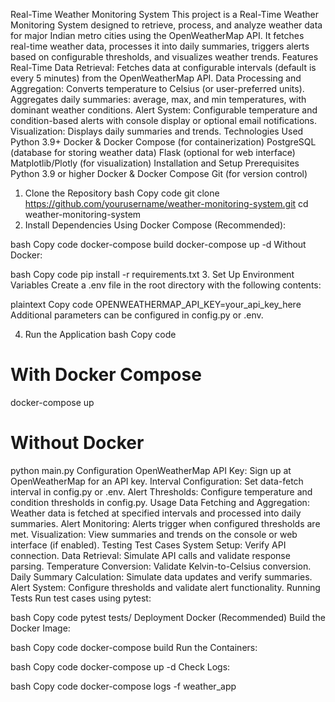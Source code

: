 Real-Time Weather Monitoring System
This project is a Real-Time Weather Monitoring System designed to retrieve, process, and analyze weather data for major Indian metro cities using the OpenWeatherMap API. It fetches real-time weather data, processes it into daily summaries, triggers alerts based on configurable thresholds, and visualizes weather trends.
Features
Real-Time Data Retrieval: Fetches data at configurable intervals (default is every 5 minutes) from the OpenWeatherMap API.
Data Processing and Aggregation:
Converts temperature to Celsius (or user-preferred units).
Aggregates daily summaries: average, max, and min temperatures, with dominant weather conditions.
Alert System: Configurable temperature and condition-based alerts with console display or optional email notifications.
Visualization: Displays daily summaries and trends.
Technologies Used
Python 3.9+
Docker & Docker Compose (for containerization)
PostgreSQL (database for storing weather data)
Flask (optional for web interface)
Matplotlib/Plotly (for visualization)
Installation and Setup
Prerequisites
Python 3.9 or higher
Docker & Docker Compose
Git (for version control)
1. Clone the Repository
bash
Copy code
git clone https://github.com/yourusername/weather-monitoring-system.git
cd weather-monitoring-system
2. Install Dependencies
Using Docker Compose (Recommended):

bash
Copy code
docker-compose build
docker-compose up -d
Without Docker:

bash
Copy code
pip install -r requirements.txt
3. Set Up Environment Variables
Create a .env file in the root directory with the following contents:

plaintext
Copy code
OPENWEATHERMAP_API_KEY=your_api_key_here
Additional parameters can be configured in config.py or .env.

4. Run the Application
bash
Copy code
# With Docker Compose
docker-compose up

# Without Docker
python main.py
Configuration
OpenWeatherMap API Key: Sign up at OpenWeatherMap for an API key.
Interval Configuration: Set data-fetch interval in config.py or .env.
Alert Thresholds: Configure temperature and condition thresholds in config.py.
Usage
Data Fetching and Aggregation: Weather data is fetched at specified intervals and processed into daily summaries.
Alert Monitoring: Alerts trigger when configured thresholds are met.
Visualization: View summaries and trends on the console or web interface (if enabled).
Testing
Test Cases
System Setup: Verify API connection.
Data Retrieval: Simulate API calls and validate response parsing.
Temperature Conversion: Validate Kelvin-to-Celsius conversion.
Daily Summary Calculation: Simulate data updates and verify summaries.
Alert System: Configure thresholds and validate alert functionality.
Running Tests
Run test cases using pytest:

bash
Copy code
pytest tests/
Deployment
Docker (Recommended)
Build the Docker Image:

bash
Copy code
docker-compose build
Run the Containers:

bash
Copy code
docker-compose up -d
Check Logs:

bash
Copy code
docker-compose logs -f weather_app
